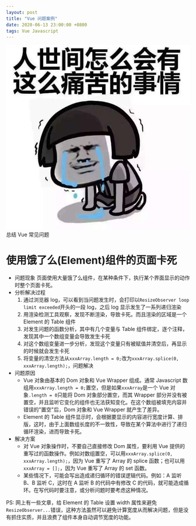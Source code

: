 ```yaml
---
layout: post
title: "Vue 问题案例"
date: 2020-06-13 23:00:00 +0800
tags: Vue Javascript
---
```


![Vue](/assets/images/2020-06-13-Vue_Problem_Cases_1.jpeg)
总结 Vue 常见问题

# 使用饿了么(Element)组件的页面卡死

- 问题现象
  页面使用大量饿了么组件，在某种条件下，执行某个界面显示的动作时整个页面卡死。
- 分析解决过程
  1. 通过浏览器 log，可以看到当问题发生时，会打印以`ResizeObserver loop limit exceeded`开头的一段 log，之后 log 显示发生了一系列递归渲染
  2. 用渲染检测工具观察，发现不断渲染，导致卡死。而且渲染的区域是一个 Element 的 Table 组件
  3. 对发生问题的函数分析，其中有几个变量与 Table 组件绑定，逐个注释，发现其中一个数组变量会导致发生卡死
  4. 对这个数组变量进一步分析，发现这个变量只有被赋值并清空后，再显示的时候就会发生卡死
  5. 将变量的清空方法从`xxxArray.length = 0;`改为`xxxArray.splice(0, xxxArray.length);`，问题解决
- 问题原因
  - Vue 对象由基本的 Dom 对象和 Vue Wrapper 组成。通常 Javascript 数组用`xxxArray.length = 0;`置空，但是如果`xxxArray`是一个 Vue 对象`.length = 0`只能将 Dom 对象部分置空，而其 Wrapper 部分并没有被置空，并且监听它变化的组件也无法获知变化。在这个数组被填充内容并错误的"置空"后，Dom 对象和 Vue Wrapper 就产生了差异。
  - Element 的 Table 组件显示时，会根据要显示的内容进行宽度计算、排版，这时，由于上面数组长度的不一致性，导致在某个算法中进行了递归循环渲染，进而导致卡死。
- 解决方案
  - 对 Vue 对象操作时，不要自己直接修改 Dom 属性，要利用 Vue 提供的重写过的函数操作。例如对数组置空，可以用`xxxArray.splice(0, xxxArray.length);`，因为 Vue 重写了 Array 的 splice 函数；也可以用`xxxArray = [];`，因为 Vue 重写了 Array 的 set 函数。
  - 某些情况下，可能会写出造成递归循环的错误逻辑代码。例如：A 监听 B、B 监听 C，这时在 A 监听 B 的代码中有修改 C 的代码，就可能造成循环。在写代码时要注意，或分析问题时要考虑这种情况。

PS: 网上有一些文章，给 Element 的 Table 设置 width 属性来避免`ResizeObserver...`错误，这种方法虽然可以避免计算宽度从而解决问题，但是没有抓住实质，并且浪费了组件本身自动调节宽度的功能。
